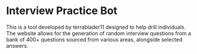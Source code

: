 # Interview Practice Bot

This is a tool developed by terrablader11 designed to help drill individuals. The website allows for the generation of random interview questions from a bank of 400+ questions sourced from various areas, alongside selected answers. 
